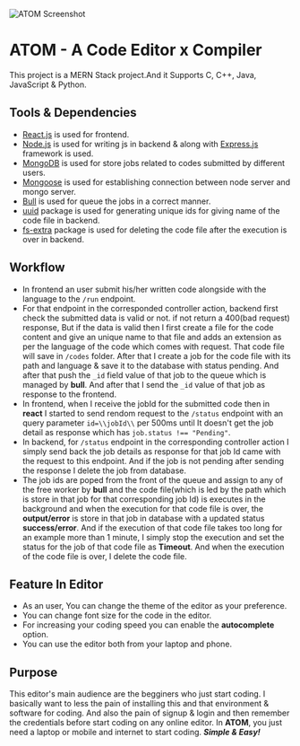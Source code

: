![ATOM Screenshot](https://i.imgur.com/4batMif.png)

# ATOM - A Code Editor x Compiler

This project is a MERN Stack project.And it Supports C, C++, Java, JavaScript & Python.

## Tools & Dependencies

- [React.js](https://react.dev/) is used for frontend.
- [Node.js](https://nodejs.org/en/docs) is used for writing js in backend & along with [Express.js](https://expressjs.com/en/5x/api.html) framework is used.
- [MongoDB](https://www.mongodb.com/docs/) is used for store jobs related to codes submitted by different users.
- [Mongoose](https://mongoosejs.com/docs/guide.html) is used for establishing connection between node server and mongo server.
- [Bull](https://github.com/OptimalBits/bull) is used for queue the jobs in a correct manner.
- [uuid](https://www.npmjs.com/package/uuid) package is used for generating unique ids for giving name of the code file in backend.
- [fs-extra](https://www.npmjs.com/package/fs-extra) package is used for deleting the code file after the execution is over in backend.

## Workflow

- In frontend an user submit his/her written code alongside with the language to the ``/run`` endpoint.
- For that endpoint in the corresponded controller action, backend first check the submitted data is valid or not. if not return a 400(bad request) response, But if the data is valid then I first create a file for the code content and give an unique name to that file and adds an extension as per the language of the code which comes with request. That code file will save in ``/codes`` folder. After that I create a job for the code file with its path and language & save it to the database with status pending. And after that push the ``_id`` field value of that job to the queue which is managed by **bull**. And after that I send the ``_id`` value of that job as response to the frontend.
- In frontend, when I receive the jobId for the submitted code then in **react** I started to send rendom request to the ``/status`` endpoint with an query parameter ``id=\\jobId\\`` per 500ms until It doesn't get the job detail as response which has ``job.status !== "Pending"``.
- In backend, for ``/status`` endpoint in the corresponding controller action I simply send back the job details as response for that job Id came with the request to this endpoint. And if the job is not pending after sending the response I delete the job from database.
- The job ids are poped from the front of the queue and assign to any of the free worker by **bull** and the code file(which is led by the path which is store in that job for that corresponding job Id) is executes in the background and when the execution for that code file is over, the **output/error** is store in that job in database with a updated status **success/error**. And if the execution of that code file takes too long for an example more than 1 minute, I simply stop the execution and set the status for the job of that code file as **Timeout**. And when the execution of the code file is over, I delete the code file.

## Feature In Editor

- As an user, You can change the theme of the editor as your preference.
- You can change font size for the code in the editor.
- For increasing your coding speed you can enable the **autocomplete** option.
- You can use the editor both from your laptop and phone.

## Purpose

This editor's main audience are the begginers who just start coding. I basically want to less the pain of installing this and that environment & software for coding. And also the pain of signup & login and then remember the credentials before start coding on any online editor. In **ATOM**, you just need a laptop or mobile and internet to start coding. 
***Simple & Easy!***
